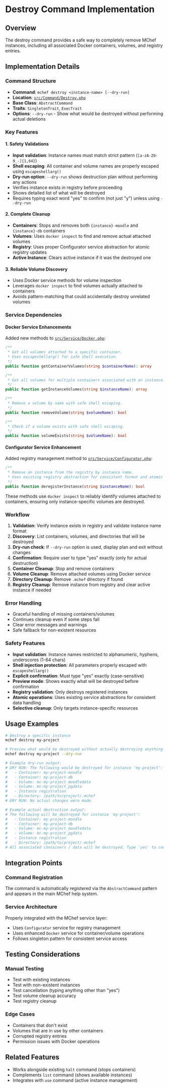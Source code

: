 # Destroy Command Implementation

## Overview
The destroy command provides a safe way to completely remove MChef instances, including all associated Docker containers, volumes, and registry entries.

## Implementation Details

### Command Structure
- **Command**: `mchef destroy <instance-name> [--dry-run]`
- **Location**: [`src/Command/Destroy.php`](../../src/Command/Destroy.php)
- **Base Class**: `AbstractCommand`
- **Traits**: `SingletonTrait`, `ExecTrait`
- **Options**: `--dry-run` - Show what would be destroyed without performing actual deletions

### Key Features

#### 1. **Safety Validations**
- **Input validation**: Instance names must match strict pattern (`[a-zA-Z0-9_-]{1,64}`)
- **Shell escaping**: All container and volume names are properly escaped using `escapeshellarg()`
- **Dry-run option**: `--dry-run` shows destruction plan without performing any actions
- Verifies instance exists in registry before proceeding
- Shows detailed list of what will be destroyed
- Requires typing exact word "yes" to confirm (not just "y") unless using `--dry-run`

#### 2. **Complete Cleanup**
- **Containers**: Stops and removes both `{instance}-moodle` and `{instance}-db` containers
- **Volumes**: Uses `docker inspect` to find and remove actual attached volumes
- **Registry**: Uses proper Configurator service abstraction for atomic registry updates
- **Active Instance**: Clears active instance if it was the destroyed one

#### 3. **Reliable Volume Discovery**
- Uses Docker service methods for volume inspection
- Leverages `docker inspect` to find volumes actually attached to containers
- Avoids pattern-matching that could accidentally destroy unrelated volumes

### Service Dependencies

#### Docker Service Enhancements
Added new methods to [`src/Service/Docker.php`](../../src/Service/Docker.php):

```php
/**
 * Get all volumes attached to a specific container.
 * Uses escapeshellarg() for safe shell execution.
 */
public function getContainerVolumes(string $containerName): array

/**
 * Get all volumes for multiple containers associated with an instance.
 */
public function getInstanceVolumes(string $instanceName): array

/**
 * Remove a volume by name with safe shell escaping.
 */
public function removeVolume(string $volumeName): bool

/**
 * Check if a volume exists with safe shell escaping.
 */
public function volumeExists(string $volumeName): bool
```

#### Configurator Service Enhancement
Added registry management method to [`src/Service/Configurator.php`](../../src/Service/Configurator.php):

```php
/**
 * Remove an instance from the registry by instance name.
 * Uses existing registry abstraction for consistent format and atomic writes.
 */
public function deregisterInstance(string $instanceName): bool
```

These methods use `docker inspect` to reliably identify volumes attached to containers, ensuring only instance-specific volumes are destroyed.

### Workflow

1. **Validation**: Verify instance exists in registry and validate instance name format
2. **Discovery**: List containers, volumes, and directories that will be destroyed
3. **Dry-run check**: If `--dry-run` option is used, display plan and exit without changes
4. **Confirmation**: Require user to type "yes" exactly (only for actual destruction)
5. **Container Cleanup**: Stop and remove containers
6. **Volume Cleanup**: Remove attached volumes using Docker service
7. **Directory Cleanup**: Remove `.mchef` directory if found
8. **Registry Cleanup**: Remove instance from registry and clear active instance if needed

### Error Handling
- Graceful handling of missing containers/volumes
- Continues cleanup even if some steps fail
- Clear error messages and warnings
- Safe fallback for non-existent resources

### Safety Features
- **Input validation**: Instance names restricted to alphanumeric, hyphens, underscores (1-64 chars)
- **Shell injection protection**: All parameters properly escaped with `escapeshellarg()`
- **Explicit confirmation**: Must type "yes" exactly (case-sensitive)
- **Preview mode**: Shows exactly what will be destroyed before confirmation
- **Registry validation**: Only destroys registered instances
- **Atomic operations**: Uses existing service abstractions for consistent data handling
- **Selective cleanup**: Only targets instance-specific resources

## Usage Examples

```bash
# Destroy a specific instance
mchef destroy my-project

# Preview what would be destroyed without actually destroying anything
mchef destroy my-project --dry-run

# Example dry-run output:
# DRY RUN: The following would be destroyed for instance 'my-project':
#   - Container: my-project-moodle
#   - Container: my-project-db
#   - Volume: mc-my-project_moodledata
#   - Volume: mc-my-project_pgdata
#   - Instance registration
#   - Directory: /path/to/project/.mchef
# DRY RUN: No actual changes were made.

# Example actual destruction output:
# The following will be destroyed for instance 'my-project':
#   - Container: my-project-moodle
#   - Container: my-project-db
#   - Volume: mc-my-project_moodledata
#   - Volume: mc-my-project_pgdata
#   - Instance registration
#   - Directory: /path/to/project/.mchef
# All associated containers / data will be destroyed. Type 'yes' to confirm: yes
```

## Integration Points

### Command Registration
The command is automatically registered via the `AbstractCommand` pattern and appears in the main MChef help system.

### Service Architecture
Properly integrated with the MChef service layer:
- Uses `Configurator` service for registry management
- Uses enhanced `Docker` service for container/volume operations
- Follows singleton pattern for consistent service access

## Testing Considerations

### Manual Testing
- Test with existing instances
- Test with non-existent instances
- Test cancellation (typing anything other than "yes")
- Test volume cleanup accuracy
- Test registry cleanup

### Edge Cases
- Containers that don't exist
- Volumes that are in use by other containers
- Corrupted registry entries
- Permission issues with Docker operations

## Related Features
- Works alongside existing `halt` command (stops containers)
- Complements `list` command (shows available instances)
- Integrates with `use` command (active instance management)
